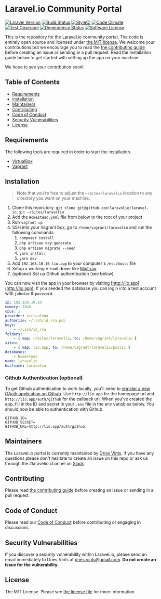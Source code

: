 # Laravel.io Community Portal

[![Laravel Version](https://shield.with.social/cc/github/laravelio/portal/master.svg?style=flat-square)](https://packagist.org/packages/laravel/framework)
[![Build Status](https://travis-ci.org/laravelio/portal.svg?branch=master)](https://travis-ci.org/laravelio/portal)
[![StyleCI](https://styleci.io/repos/12895187/shield?branch=master)](https://styleci.io/repos/12895187)
[![Code Climate](https://codeclimate.com/github/LaravelIO/laravel.io/badges/gpa.svg)](https://codeclimate.com/github/laravelio/portal)
[![Test Coverage](https://codeclimate.com/github/LaravelIO/laravel.io/badges/coverage.svg)](https://codeclimate.com/github/laravelio/portal/coverage)
[![Dependency Status](https://dependencyci.com/github/laravelio/portal/badge)](https://dependencyci.com/github/laravelio/portal)
[![Software License](https://img.shields.io/badge/license-MIT-brightgreen.svg?style=flat-square)](license.txt)

This is the repository for the [Laravel.io](http://laravel.io) community portal. The code is entirely open source and licensed under [the MIT license](license.txt). We welcome your contributions but we encourage you to read the [the contributing guide](contributing.md) before creating an issue or sending in a pull request. Read the installation guide below to get started with setting up the app on your machine.

We hope to see your contribution soon!

## Table of Contents

- [Requirements](#requirements)
- [Installation](#installation)
- [Maintainers](#maintainers)
- [Contributing](#contributing)
- [Code of Conduct](#code-of-conduct)
- [Security Vulnerabilities](#security-vulnerabilities)
- [License](#license)

## Requirements

The following tools are required in order to start the installation.

- [VirtualBox](https://www.virtualbox.org/)
- [Vagrant](https://www.vagrantup.com/)

## Installation

> Note that you're free to adjust the `~/Sites/laravelio` location to any directory you want on your machine.

1. Clone this repository: `git clone git@github.com:laravelio/laravel-io.git ~/Sites/laravelio`
2. Add the `Homestead.yaml` file from below to the root of your project
3. Run `vagrant up`
4. SSH into your Vagrant box, go to `/home/vagrant/laravelio` and run the following commands:
    1. `composer install`
    2. `php artisan key:generate`
    3. `php artisan migrate --seed`
    4. `yarn install`
    5. `yarn dev`
5. Add `192.168.10.10 lio.app` to your computer's `/etc/hosts` file
6. Setup a working e-mail driver like [Mailtrap](https://mailtrap.io/)
7. (optional) Set up Github authentication (see below)

You can now visit the app in your browser by visiting [http://lio.app](http://lio.app). If you seeded the database you can login into a test account with `johndoe` & `password`.

```yaml
ip: 192.168.10.10
memory: 2048
cpus: 1
provider: virtualbox
authorize: ~/.ssh/id_rsa.pub
keys:
    - ~/.ssh/id_rsa
folders:
    - { map: ~/Sites/laravelio, to: /home/vagrant/laravelio }
sites:
    - { map: lio.app, to: /home/vagrant/laravelio/public }
databases:
    - homestead
name: laravelio
hostname: laravelio
```

### Github Authentication (optional)

To get Github authentication to work locally, you'll need to [register a new OAuth application on Github](https://github.com/settings/applications/new). Use `http://lio.app` for the homepage url and `http://lio.app/auth/github` for the callback url. When you've created the app, fill in the ID and secret in your `.env` file in the env variables below. You should now be able to authentication with Github.

```
GITHUB_ID=
GITHUB_SECRET=
GITHUB_URL=http://lio.app/auth/github
```

## Maintainers

The Laravel.io portal is currently maintained by [Dries Vints](https://github.com/driesvints). If you have any questions please don't hesitate to create an issue on this repo or ask us through the #laravelio channel on [Slack](https://larachat.slack.com).

## Contributing

Please read [the contributing guide](contributing.md) before creating an issue or sending in a pull request.

## Code of Conduct

Please read our [Code of Conduct](code_of_conduct.md) before contributing or engaging in discussions.

## Security Vulnerabilities

If you discover a security vulnerability within Laravel.io, please send an email immediately to Dries Vints at [dries.vints@gmail.com](mailto:dries.vints@gmail.com). **Do not create an issue for the vulnerability.**

## License

The MIT License. Please see [the license file](license.txt) for more information.
